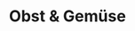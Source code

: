 ---
title: "Obst & Gemüse"
url: /berlin/obst-und-gemuese-baumschulenstrasse/
shop: Gemüse & Obst
---